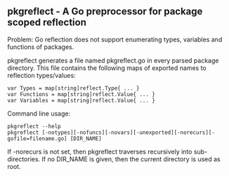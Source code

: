 ## pkgreflect - A Go preprocessor for package scoped reflection

Problem: Go reflection does not support enumerating types, variables and functions of packages.

pkgreflect generates a file named pkgreflect.go in every parsed package directory.
This file contains the following maps of exported names to reflection types/values:

	var Types = map[string]reflect.Type{ ... }
	var Functions = map[string]reflect.Value{ ... }
	var Variables = map[string]reflect.Value{ ... }

Command line usage:

	pkgreflect --help
	pkgreflect [-notypes][-nofuncs][-novars][-unexported][-norecurs][-gofile=filename.go] [DIR_NAME]
	
If -norecurs is not set, then pkgreflect traverses recursively into sub-directories.
If no DIR_NAME is given, then the current directory is used as root.	
